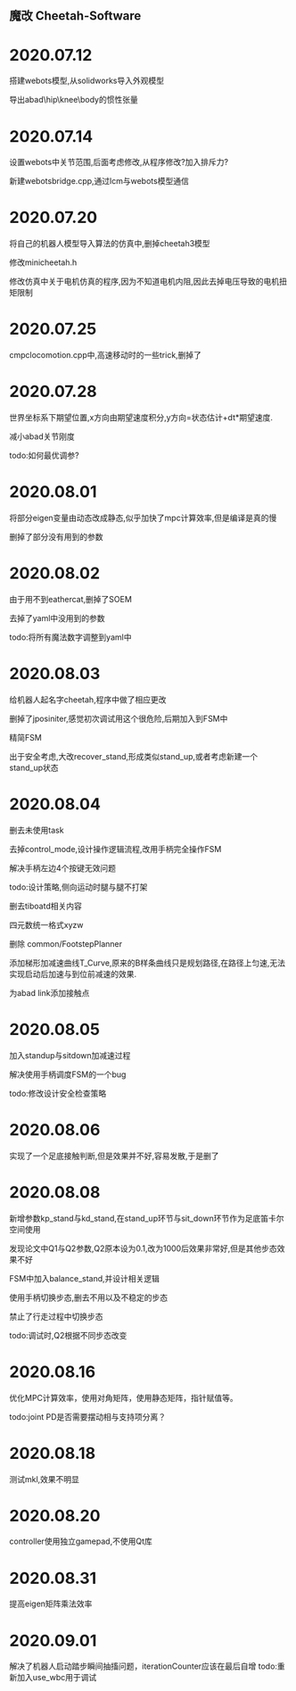 ## 魔改 Cheetah-Software
# 2020.07.12
搭建webots模型,从solidworks导入外观模型

导出abad\hip\knee\body的惯性张量
# 2020.07.14
设置webots中关节范围,后面考虑修改,从程序修改?加入排斥力?

新建webotsbridge.cpp,通过lcm与webots模型通信
# 2020.07.20
将自己的机器人模型导入算法的仿真中,删掉cheetah3模型

修改minicheetah.h

修改仿真中关于电机仿真的程序,因为不知道电机内阻,因此去掉电压导致的电机扭矩限制
# 2020.07.25
cmpclocomotion.cpp中,高速移动时的一些trick,删掉了
# 2020.07.28
世界坐标系下期望位置,x方向由期望速度积分,y方向=状态估计+dt*期望速度.

减小abad关节刚度

todo:如何最优调参?
# 2020.08.01
将部分eigen变量由动态改成静态,似乎加快了mpc计算效率,但是编译是真的慢

删掉了部分没有用到的参数
# 2020.08.02
由于用不到eathercat,删掉了SOEM

去掉了yaml中没用到的参数

todo:将所有魔法数字调整到yaml中
# 2020.08.03
给机器人起名字cheetah,程序中做了相应更改

删掉了jposiniter,感觉初次调试用这个很危险,后期加入到FSM中

精简FSM

出于安全考虑,大改recover_stand,形成类似stand_up,或者考虑新建一个stand_up状态

# 2020.08.04
删去未使用task

去掉control_mode,设计操作逻辑流程,改用手柄完全操作FSM

解决手柄左边4个按键无效问题

todo:设计策略,侧向运动时腿与腿不打架

删去tiboatd相关内容

四元数统一格式xyzw

删除 common/FootstepPlanner

添加梯形加减速曲线T_Curve,原来的B样条曲线只是规划路径,在路径上匀速,无法实现启动后加速与到位前减速的效果.

为abad link添加接触点
# 2020.08.05
加入standup与sitdown加减速过程

解决使用手柄调度FSM的一个bug

todo:修改设计安全检查策略
# 2020.08.06
实现了一个足底接触判断,但是效果并不好,容易发散,于是删了
# 2020.08.08
新增参数kp_stand与kd_stand,在stand_up环节与sit_down环节作为足底笛卡尔空间使用

发现论文中Q1与Q2参数,Q2原本设为0.1,改为1000后效果非常好,但是其他步态效果不好

FSM中加入balance_stand,并设计相关逻辑

使用手柄切换步态,删去不用以及不稳定的步态

禁止了行走过程中切换步态

todo:调试时,Q2根据不同步态改变

# 2020.08.16

优化MPC计算效率，使用对角矩阵，使用静态矩阵，指针赋值等。

todo:joint PD是否需要摆动相与支持项分离？
# 2020.08.18
测试mkl,效果不明显
# 2020.08.20
controller使用独立gamepad,不使用Qt库
# 2020.08.31
提高eigen矩阵乘法效率
# 2020.09.01
解决了机器人启动踏步瞬间抽搐问题，iterationCounter应该在最后自增
todo:重新加入use_wbc用于调试




